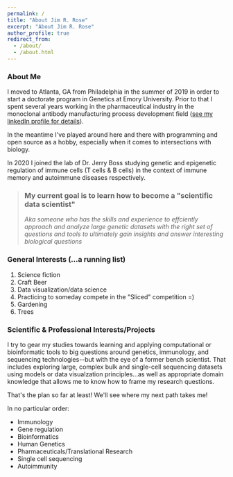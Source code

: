 ```yaml
---
permalink: /
title: "About Jim R. Rose"
excerpt: "About Jim R. Rose"
author_profile: true
redirect_from:
  - /about/
  - /about.html
---
```


### About Me

I moved to Atlanta, GA from Philadelphia in the summer of 2019 in order to start a doctorate program in Genetics at Emory University.
Prior to that I spent several years working in the pharmaceutical industry in the monoclonal antibody manufacturing process development field ([see my linkedIn profile for details](https://www.linkedin.com/in/james-r-rose-85b70023/)).

In the meantime I've played around here and there with programming and open source as a hobby, especially when it comes to intersections with biology.

In 2020 I joined the lab of Dr. Jerry Boss studying genetic and epigenetic regulation of immune cells (T cells & B cells) in the context of immune memory and autoimmune diseases respectively.

>### My current goal is to learn how to become a "scientific data scientist"
>*Aka someone who has the skills and experience to effciently approach and analyze large genetic datasets with the right set of questions and tools to ultimately gain insights and answer interesting biological questions*

### General  Interests (...a running list)

1. Science fiction
2. Craft Beer
3. Data visualization/data science
4. Practicing to someday compete in the "Sliced" competition =)
5. Gardening
6. Trees

### Scientific & Professional Interests/Projects
I try to gear my studies towards learning and applying computational or bioinformatic tools to big questions around genetics, immunology, and sequencing technologies--but with the eye of a former bench scientist. That includes exploring large, complex bulk and single-cell sequencing datasets using models or data visualzation principles...as well as appropriate domain knowledge that allows me to know how to frame my research questions.

That's the plan so far at least! We'll see where my next path takes me!

In no particular order:

- Immunology
- Gene regulation
- Bioinformatics
- Human Genetics
- Pharmaceuticals/Translational Research
- Single cell sequencing
- Autoimmunity
